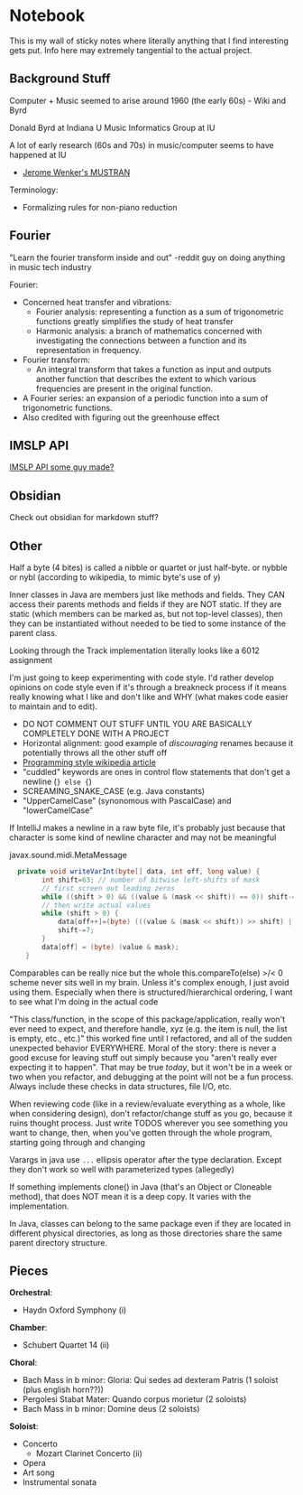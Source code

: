 # Notebook

This is my wall of sticky notes where literally anything that I find interesting gets put. Info here may extremely tangential to the actual project.

## Background Stuff

Computer + Music seemed to arise around 1960 (the early 60s) - Wiki and Byrd

Donald Byrd at Indiana U
Music Informatics Group at IU

A lot of early research (60s and 70s) in music/computer seems to have happened at IU
+ [Jerome Wenker's MUSTRAN](https://wiki.ccarh.org/wiki/Mustran)

Terminology:
+ Formalizing rules for non-piano reduction

## Fourier

"Learn the fourier transform inside and out" -reddit guy on doing anything in music tech industry

Fourier:
+ Concerned heat transfer and vibrations:
  + Fourier analysis: representing a function as a sum of trigonometric functions greatly simplifies the study of heat transfer
  + Harmonic analysis: a branch of mathematics concerned with investigating the connections between a function and its representation in frequency.
+ Fourier transform:
  + An integral transform that takes a function as input and outputs another function that describes the extent to which various frequencies are present in the original function.
+ A Fourier series: an expansion of a periodic function into a sum of trigonometric functions. 
+ Also credited with figuring out the greenhouse effect

## IMSLP API

[IMSLP API some guy made?](https://github.com/josefleventon/imslp-api)

## Obsidian

Check out obsidian for markdown stuff?

## Other

Half a byte (4 bites) is called a nibble or quartet or just half-byte. or nybble or nybl (according to wikipedia, to mimic byte's use of y)

Inner classes in Java are members just like methods and fields. They CAN access their parents methods and fields if they are NOT static. If they are static (which members can be marked as, but not top-level classes), then they can be instantiated without needed to be tied to some instance of the parent class.

Looking through the Track implementation literally looks like a 6012 assignment

I'm just going to keep experimenting with code style. I'd rather develop opinions on code style even if it's through a breakneck process if it means really knowing what I like and don't like and WHY (what makes code easier to maintain and to edit).
+ DO NOT COMMENT OUT STUFF UNTIL YOU ARE BASICALLY COMPLETELY DONE WITH A PROJECT
+ Horizontal alignment: good example of *discouraging* renames because it potentially throws all the other stuff off
+ [Programming style wikipedia article](https://en.wikipedia.org/wiki/Programming_style)
+ "cuddled" keywords are ones in control flow statements that don't get a newline (`} else {`)
+ SCREAMING_SNAKE_CASE (e.g. Java constants)
+ "UpperCamelCase" (synonomous with PascalCase) and "lowerCamelCase"

If IntelliJ makes a newline in a raw byte file, it's probably just because that character is some kind of newline character and may not be meaningful

javax.sound.midi.MetaMessage
```java
  private void writeVarInt(byte[] data, int off, long value) {
        int shift=63; // number of bitwise left-shifts of mask
        // first screen out leading zeros
        while ((shift > 0) && ((value & (mask << shift)) == 0)) shift-=7;
        // then write actual values
        while (shift > 0) {
            data[off++]=(byte) (((value & (mask << shift)) >> shift) | 0x80);
            shift-=7;
        }
        data[off] = (byte) (value & mask);
    }
```

Comparables can be really nice but the whole this.compareTo(else) >/< 0 scheme never sits well in my brain. Unless it's complex enough, I just avoid using them. Especially when there is structured/hierarchical ordering, I want to see what I'm doing in the actual code

"This class/function, in the scope of this package/application, really won't ever need to expect, and therefore handle, xyz (e.g. the item is null, the list is empty, etc., etc.)" this worked fine until I refactored, and all of the sudden unexpected behavior EVERYWHERE. Moral of the story: there is never a good excuse for leaving stuff out simply because you "aren't really ever expecting it to happen". That may be true *today*, but it won't be in a week or two when you refactor, and debugging at the point will not be a fun process. Always include these checks in data structures, file I/O, etc.

When reviewing code (like in a review/evaluate everything as a whole, like when considering design), don't refactor/change stuff as you go, because it ruins thought process. Just write TODOS wherever you see something you want to change, then, when you've gotten through the whole program, starting going through and changing

Varargs in java use `...` ellipsis operator after the type declaration. Except they don't work so well with parameterized types (allegedly)

If something implements clone() in Java (that's an Object or Cloneable method), that does NOT mean it is a deep copy. It varies with the implementation.

In Java, classes can belong to the same package even if they are located in different physical directories, as long as those directories share the same parent directory structure.

## Pieces

**Orchestral**:
   + Haydn Oxford Symphony (i)

**Chamber**:
   + Schubert Quartet 14 (ii)

**Choral**:
   + Bach Mass in b minor: Gloria: Qui sedes ad dexteram Patris (1 soloist (plus english horn??))
   + Pergolesi Stabat Mater: Quando corpus morietur (2 soloists)
   + Bach Mass in b minor: Domine deus (2 soloists)

**Soloist**:
+ Concerto
  + Mozart Clarinet Concerto (ii)
+ Opera
+ Art song
+ Instrumental sonata